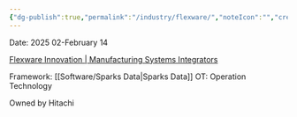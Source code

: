 ```yaml
---
{"dg-publish":true,"permalink":"/industry/flexware/","noteIcon":"","created":"2025-02-14T15:41:57.973-06:00"}
---
```


Date: 2025 02-February 14

[Flexware Innovation | Manufacturing Systems Integrators](https://www.flexwareinnovation.com/)

Framework: [[Software/Sparks Data\|Sparks Data]]
OT: Operation Technology

Owned by Hitachi